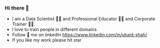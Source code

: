 ### Hi there 👋

<!--
**ubaid-shah/ubaid-shah** is a ✨ _special_ ✨ repository because its `README.md` (this file) appears on your GitHub profile.

Here are some ideas to get you started:

- 🔭 I’m currently working on ...
- 🌱 I’m currently learning ...
- 👯 I’m looking to collaborate on ...
- 🤔 I’m looking for help with ...
- 💬 Ask me about ...
- 📫 How to reach me: ...
- 😄 Pronouns: ...
- ⚡ Fun fact: ...
-->

- I am a Data Scientist 👨‍💻 and Professional Educator 🧑‍🏫 and Corporate Trainer 👨‍💼.
- I love to train people in different domains
- Follow 🏃 me on linkedIn https://www.linkedin.com/in/ubaid-shah/
- If you like my work please hit star
  

